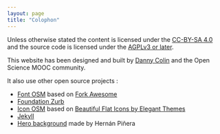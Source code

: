 ```yaml
---
layout: page
title: "Colophon"
---
```


Unless otherwise stated the content is licensed under the [CC-BY-SA 4.0][cc] 
and the source code is licensed under the [AGPLv3 or later][AGPLv3].

This website has been designed and built by [Danny Colin][dannycolin] and the Open Science MOOC community.

It also use other open source projects :

- [Font OSM][font-osm] based on [Fork Awesome][forkawesome]
- [Foundation Zurb][foundation]
- [Icon OSM][icon-osm] based on [Beautiful Flat Icons by Elegant Themes][bfi]
- [Jekyll][jekyll]
- [Hero background][hero-bg] made by Hernán Piñera

[AGPLv3]: https://www.gnu.org/licenses/agpl-3.0.txt
[bfi]: https://www.elegantthemes.com/blog/freebie-of-the-week/beautiful-flat-icons-for-free
[cc]:         https://creativecommons.org/licenses/by-sa/4.0/
[dannycolin]: https://dannycolin.com
[font-osm]: https://github.com/OpenScienceMOOC/font-osm
[forkawesome]: https://github.com/ForkAwesome/Fork-Awesome
[foundation]: https://github.com/zurb/foundation-sites
[hero-bg]: https://www.flickr.com/photos/hernanpc/14124533308/
[icon-osm]: https://github.com/OpenScienceMOOC/icon-osm
[jekyll]: https://jekyllrb.com
